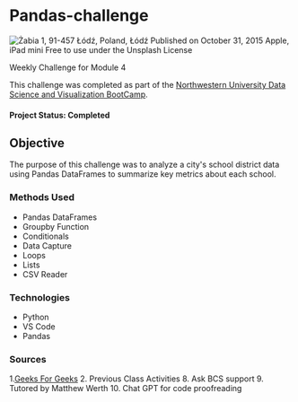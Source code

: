 # Pandas-challenge

![Żabia 1, 91-457 Łódź, Poland, Łódź
Published on October 31, 2015
Apple, iPad mini
Free to use under the Unsplash License](image.png)

Weekly Challenge for Module 4

This challenge was completed as part of the [Northwestern University Data Science and Visualization BootCamp](https://bootcamp.northwestern.edu/data/).

#### Project Status: Completed

## Objective
The purpose of this challenge was to analyze a city's school district data using Pandas DataFrames to summarize key metrics about each school.

### Methods Used
* Pandas DataFrames
* Groupby Function
* Conditionals
* Data Capture
* Loops
* Lists
* CSV Reader

### Technologies 
* Python
* VS Code
* Pandas

### Sources
1.[Geeks For Geeks](https://www.geeksforgeeks.org/selecting-rows-in-pandas-dataframe-based-on-conditions/) 2. Previous Class Activities 8. Ask BCS support 9. Tutored by Matthew Werth 10. Chat GPT for code proofreading
